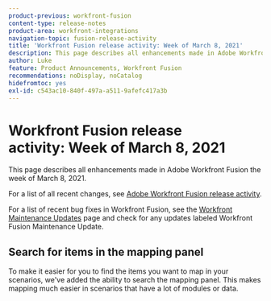 ```yaml
---
product-previous: workfront-fusion
content-type: release-notes
product-area: workfront-integrations
navigation-topic: fusion-release-activity
title: 'Workfront Fusion release activity: Week of March 8, 2021'
description: This page describes all enhancements made in Adobe Workfront Fusion the week of March 8, 2021.
author: Luke
feature: Product Announcements, Workfront Fusion
recommendations: noDisplay, noCatalog
hidefromtoc: yes
exl-id: c543ac10-840f-497a-a511-9afefc417a3b
---
```

# Workfront Fusion release activity:&nbsp;Week of March 8, 2021

This page describes all enhancements made in Adobe Workfront Fusion the week of March 8, 2021.

For a list of all recent changes, see [Adobe Workfront Fusion release activity](/help/workfront-fusion/fusion-product-releases/fusion-release-activity.md).

For a list of recent bug fixes in Workfront Fusion, see the [Workfront Maintenance Updates](https://experienceleague.adobe.com/docs/workfront-known-issues/releases/current-updates.html) page and check for any updates labeled Workfront Fusion Maintenance Update.

## Search for items in the mapping panel

To make it easier for you to find the items you want to map in your scenarios, we've added the ability to search the mapping panel. This makes mapping much easier in scenarios that have a lot of modules or data.
